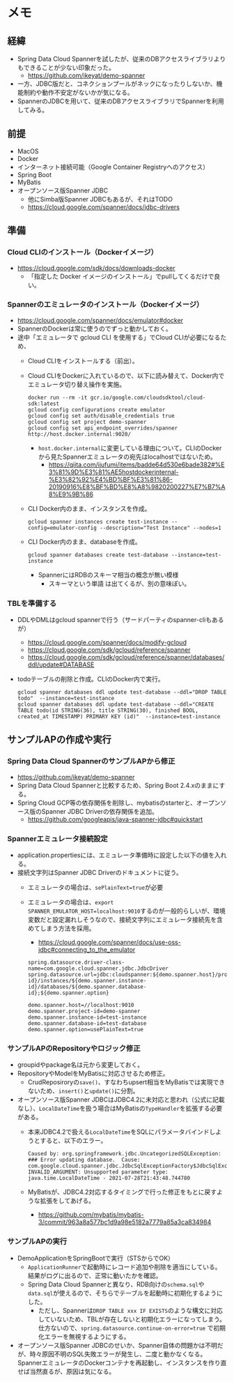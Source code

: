 # メモ
## 経緯
- Spring Data Cloud Spannerを試したが、従来のDBアクセスライブラリよりもできることが少ない印象だった。
  - https://github.com/ikeyat/demo-spanner
- 一方、JDBC版だと、コネクションプールがネックになったりしないか、機能制約や動作不安定がないかが気になる。
- SpannerのJDBCを用いて、従来のDBアクセスライブラリでSpannerを利用してみる。

## 前提
- MacOS
- Docker
- インターネット接続可能（Google Container Registryへのアクセス）
- Spring Boot
- MyBatis
- オープンソース版Spanner JDBC
  - 他にSimba版Spanner JDBCもあるが、それはTODO
  - https://cloud.google.com/spanner/docs/jdbc-drivers

## 準備
### Cloud CLIのインストール（Dockerイメージ）
- https://cloud.google.com/sdk/docs/downloads-docker
  - 「指定した Docker イメージのインストール」でpullしてくるだけで良い。
  
### Spannerのエミュレータのインストール（Dockerイメージ）
- https://cloud.google.com/spanner/docs/emulator#docker
- SpannerのDockerは常に使うのでずっと動かしておく。
- 途中「エミュレータで gcloud CLI を使用する」でCloud CLIが必要になるため、
  - Cloud CLIをインストールする（前出）。
  - Cloud CLIをDockerに入れているので、以下に読み替えて、Docker内でエミュレータ切り替え操作を実施。
 
     ```
     docker run --rm -it gcr.io/google.com/cloudsdktool/cloud-sdk:latest
     gcloud config configurations create emulator
     gcloud config set auth/disable_credentials true
     gcloud config set project demo-spanner
     gcloud config set api_endpoint_overrides/spanner http://host.docker.internal:9020/
     ```

    - `host.docker.internal`に変更している理由について。CLIのDockerから見たSpannerエミュレータの宛先はlocalhostではないため。
      - https://qiita.com/ijufumi/items/badde64d530e6bade382#%E3%81%9D%E3%81%AE5hostdockerinternal-%E3%82%92%E4%BD%BF%E3%81%86-20190916%E8%BF%BD%E8%A8%9820200227%E7%B7%A8%E9%9B%86
  - CLI Docker内のまま、インスタンスを作成。

     ```
     gcloud spanner instances create test-instance --config=emulator-config --description="Test Instance" --nodes=1
     ```
  - CLI Docker内のまま、databaseを作成。

     ```
     gcloud spanner databases create test-database --instance=test-instance
     ```
   	 - SpannerにはRDBのスキーマ相当の概念が無い模様
   	     - スキーマという単語 は出てくるが、別の意味ぽい。 

### TBLを準備する
- DDLやDMLはgcloud spannerで行う（サードパーティのspanner-cliもあるが）
  - https://cloud.google.com/spanner/docs/modify-gcloud
  - https://cloud.google.com/sdk/gcloud/reference/spanner
  - https://cloud.google.com/sdk/gcloud/reference/spanner/databases/ddl/update#DATABASE
- todoテーブルの削除と作成。CLIのDocker内で実行。

  ```
  gcloud spanner databases ddl update test-database --ddl="DROP TABLE todo"  --instance=test-instance
  gcloud spanner databases ddl update test-database --ddl="CREATE TABLE todo(id STRING(36), title STRING(30), finished BOOL, created_at TIMESTAMP) PRIMARY KEY (id)"  --instance=test-instance 
  ```

## サンプルAPの作成や実行
###  Spring Data Cloud SpannerのサンプルAPから修正
- https://github.com/ikeyat/demo-spanner
- Spring Data Cloud Spannerと比較するため、Spring Boot 2.4.xのままにする。
- Spring Cloud GCP等の依存関係を削除し、mybatisのstarterと、オープンソース版のSpanner JDBC Driverの依存関係を追加。
  - https://github.com/googleapis/java-spanner-jdbc#quickstart

### Spannerエミュレータ接続設定
- application.propertiesには、エミュレータ準備時に設定した以下の値を入れる。
- 接続文字列はSpanner JDBC Driverのドキュメントに従う。
  - エミュレータの場合は、`sePlainText=true`が必要
  - エミュレータの場合は、`export SPANNER_EMULATOR_HOST=localhost:9010`するのが一般的らしいが、環境変数だと設定漏れしそうなので、接続文字列にエミュレータ接続先を含めてしまう方法を採用。
     - https://cloud.google.com/spanner/docs/use-oss-jdbc#connecting_to_the_emulator

     ```
     spring.datasource.driver-class-name=com.google.cloud.spanner.jdbc.JdbcDriver
     spring.datasource.url=jdbc:cloudspanner:${demo.spanner.host}/projects/${demo.spanner.project-id}/instances/${demo.spanner.instance-id}/databases/${demo.spanner.database-id};${demo.spanner.option}
     
     demo.spanner.host=//localhost:9010
     demo.spanner.project-id=demo-spanner
     demo.spanner.instance-id=test-instance
     demo.spanner.database-id=test-database
     demo.spanner.option=usePlainText=true
     ```

### サンプルAPのRepositoryやロジック修正
- groupidやpackage名は元から変更しておく。
- RepositoryやModelをMyBatisに対応させるため修正。
  - CrudReposiroryの`save()`、すなわちupsert相当をMyBatisでは実現できないため、`insert()`と`update()`に分割。
- オープンソース版Spanner JDBCはJDBC4.2に未対応と思われ（公式に記載なし）、`LocalDateTime`を扱う場合はMyBatisの`TypeHandler`を拡張する必要がある。
  - 本来JDBC4.2で扱える`LocalDateTime`をSQLにパラメータバインドしようとすると、以下のエラー。

     ```
     Caused by: org.springframework.jdbc.UncategorizedSQLException: 
     ### Error updating database.  Cause: com.google.cloud.spanner.jdbc.JdbcSqlExceptionFactory$JdbcSqlExceptionImpl: INVALID_ARGUMENT: Unsupported parameter type: java.time.LocalDateTime - 2021-07-28T21:43:48.744780
     ```
  - MyBatisが、JDBC4.2対応するタイミングで行った修正をもとに戻すような拡張をしてあげる。
     - https://github.com/mybatis/mybatis-3/commit/963a8a577bc1d9a98e5182a7779a85a3ca834984

### サンプルAPの実行
- DemoApplicationをSpringBootで実行（STSからでOK）
  - `ApplicationRunner`で起動時にレコード追加や削除を適当にしている。結果がログに出るので、正常に動いたかを確認。
  - Spring Data Cloud Spannerと異なり、RDB向けの`schema.sql`や`data.sql`が使えるので、そちらでテーブルを起動時に初期化するようにした。 
     - ただし、Spannerは`DROP TABLE xxx IF EXISTS`のような構文に対応していないため、TBLが存在しないと初期化エラーになってしまう。仕方ないので、`spring.datasource.continue-on-error=true` で初期化エラーを無視するようにする。
- オープンソース版Spanner JDBCのせいか、Spanner自体の問題かは不明だが、時々原因不明のSQL失敗エラーが発生し、二度と動かなくなる。SpannerエミュレータのDockerコンテナを再起動し、インスタンスを作り直せば当然直るが、原因は気になる。


